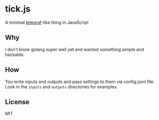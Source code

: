 # tick.js
A minimal [telegraf](https://www.influxdata.com/time-series-platform/telegraf)-like thing in JavaScript

## Why
I don't know golang super well yet and wanted something simple and hackable.

## How
You write inputs and outputs and pass settings to them via config.json file. Look in the `inputs` and `outputs` directories for examples.

## License
MIT
